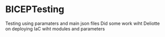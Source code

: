 # BICEPTesting
Testing using paramaters and main json files
Did some work wiht Deliotte on deploying IaC wiht modules and parameters
